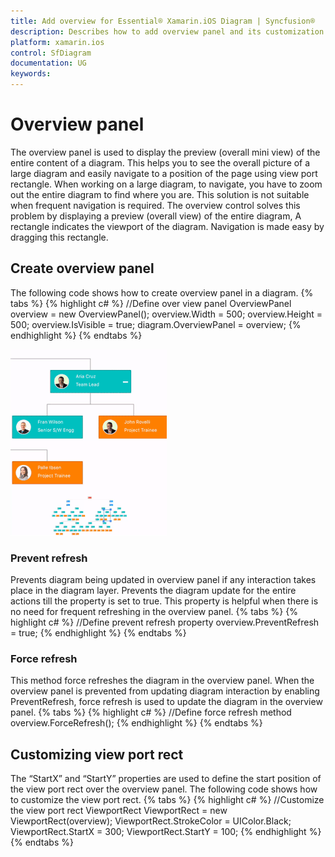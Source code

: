 ```yaml
---
title: Add overview for Essential® Xamarin.iOS Diagram | Syncfusion®
description: Describes how to add overview panel and its customization in Syncfusion<sup>&reg;</sup>; Diagram (SfDiagram) control for Xamarin.iOS
platform: xamarin.ios
control: SfDiagram
documentation: UG
keywords: 
---
```

# Overview panel
The overview panel is used to display the preview (overall mini view) of the entire content of a diagram. This helps you to see the overall picture of a large diagram and easily navigate to a position of the page using view port rectangle.
When working on a large diagram, to navigate, you have to zoom out the entire diagram to find where you are. This solution is not suitable when frequent navigation is required.
The overview control solves this problem by displaying a preview (overall view) of the entire diagram, A rectangle indicates the viewport of the diagram. Navigation is made easy by dragging this rectangle. 

## Create overview panel 
The following code shows how to create overview panel in a diagram.
{% tabs %}
{% highlight c# %}
//Define over view panel 
OverviewPanel overview = new OverviewPanel();
overview.Width = 500;
overview.Height = 500;
overview.IsVisible = true;
diagram.OverviewPanel = overview;
{% endhighlight %}
{% endtabs %}

![Overview panel in Xamarin.iOS diagram](OverviewPanel_images/OverviewPanel.gif)

### Prevent refresh
Prevents diagram being updated in overview panel if any interaction takes place in the diagram layer. Prevents the diagram update for the entire actions till the property is set to true. This property is helpful when there is no need for frequent refreshing in the overview panel.
{% tabs %}
{% highlight c# %}
//Define prevent refresh property 
   overview.PreventRefresh = true;
{% endhighlight %}
{% endtabs %}

### Force refresh 
This method force refreshes the diagram in the overview panel. When the overview panel is prevented from updating diagram interaction by enabling PreventRefresh, force refresh is used to update the diagram in the overview panel. 
{% tabs %}
{% highlight c# %}
  //Define force refresh method 
   overview.ForceRefresh();
{% endhighlight %}
{% endtabs %}

## Customizing view port rect 
The “StartX” and “StartY” properties are used to define the start position of the view port rect over the overview panel. The following code shows how to customize the view port rect.
{% tabs %}
{% highlight c# %}
 //Customize the view port rect 
  ViewportRect ViewportRect = new ViewportRect(overview);
  ViewportRect.StrokeColor = UIColor.Black;
  ViewportRect.StartX = 300;
  ViewportRect.StartY = 100;
{% endhighlight %}
{% endtabs %}

